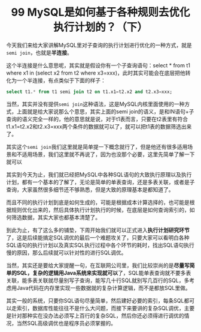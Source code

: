 <h1 align="center">99 MySQL是如何基于各种规则去优化执行计划的？（下）</h1>



今天我们来给大家讲解MySQL里对子查询的执行计划进行优化的一种方式，就是`semi join`，也就是**半连接**。

这个半连接是什么意思呢，其实就是假设你有一个子查询语句：select * from t1 where x1 in (select x2 from t2 where x3=xxx)，此时其实可能会在底层把他转化为一个半连接，有点类似于下面的样子：

```sql
select t1.* from t1 semi join t2 on t1.x1=t2.x2 and t2.x3=xxx;
```

当然，其实并没有提供`semi join`这种语法，这是MySQL内核里面使用的一种方式，上面就是给大家说那么个意思，其实上面的semi join的语义，是和IN语句+子查询的语义完全一样的，他的意思就是说，对于t1表而言，只要在t2表里有符合t1.x1=t2.x2和t2.x3=xxx两个条件的数据就可以了，就可以把t1表的数据筛选出来了。

其实这个`semi join`我们这里就是简单提一下概念就行了，但是他还有很多适用场景和不适用场景，我们这里就不再说了，因为也没那个必要，这里先简单了解一下就可以

其实到今天为止，我们就已经把MySQL中各种SQL语句的大致执行原理以及执行计划，都有一个基本的了解了，无论是简单的单表查询，还是多表关联，或者是子查询，大家虽然很多细节还不够熟悉，但是大致的原理基本是都知道了。

而且不同的执行计划到底是如何生成的，可能是根据成本计算选择的，也可能是根据规则优化出来的，然后具体执行计划执行的时候，在底层是如何查询索引的，如何筛选数据，其实大家也都基本清楚了。

到此为止，有了这么多的铺垫，下周开始我们就可以正式进入**执行计划研究环节**了，这是后续能搞定SQL调优的最后一个难题攻关了，只要大家可以看明白各种SQL语句的执行计划以及真实SQL执行过程中各个环节的耗时，找出SQL语句执行慢的原因，那么后续就可以针对性的进行SQL调优。

当然，其实还是要给大家提醒一句，在互联网公司里，我们比较崇尚的是**尽量写简单的SQL，复杂的逻辑用Java系统来实现就可以**了，SQL能单表查询就不要多表关联，能多表关联就尽量别写子查询，能写几十行SQL就别写几百行的SQL，多考虑用Java代码在内存里实现一些数据就的复杂计算逻辑，而不是都放SQL里做。

其实一般的系统，只要你SQL语句尽量简单，然后建好必要的索引，每条SQL都可以走索引，数据库性能往往不是什么大问题，而接下来要讲的复杂SQL调优，主要是针对那种实在没办法必须写上百行的复杂SQL，然后你还必须得进行调优的情况，当然SQL高级调优也是程序员必须掌握的。
